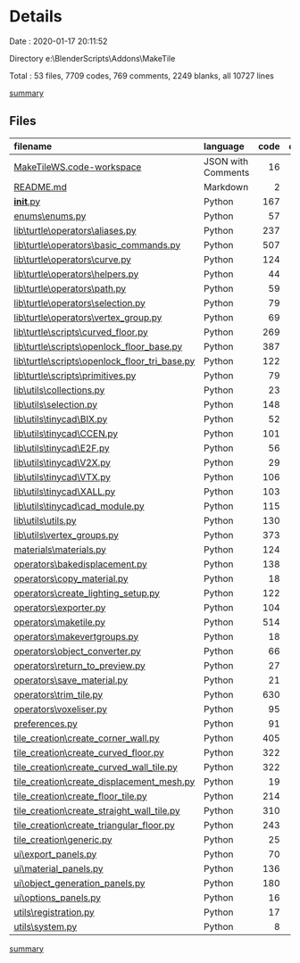 # Details

Date : 2020-01-17 20:11:52

Directory e:\BlenderScripts\Addons\MakeTile

Total : 53 files,  7709 codes, 769 comments, 2249 blanks, all 10727 lines

[summary](results.md)

## Files
| filename | language | code | comment | blank | total |
| :--- | :--- | ---: | ---: | ---: | ---: |
| [MakeTileWS.code-workspace](file:///e%3A/BlenderScripts/Addons/MakeTile/MakeTileWS.code-workspace) | JSON with Comments | 16 | 0 | 1 | 17 |
| [README.md](file:///e%3A/BlenderScripts/Addons/MakeTile/README.md) | Markdown | 2 | 0 | 1 | 3 |
| [__init__.py](file:///e%3A/BlenderScripts/Addons/MakeTile/__init__.py) | Python | 167 | 13 | 15 | 195 |
| [enums\enums.py](file:///e%3A/BlenderScripts/Addons/MakeTile/enums/enums.py) | Python | 57 | 1 | 12 | 70 |
| [lib\turtle\operators\aliases.py](file:///e%3A/BlenderScripts/Addons/MakeTile/lib/turtle/operators/aliases.py) | Python | 237 | 0 | 114 | 351 |
| [lib\turtle\operators\basic_commands.py](file:///e%3A/BlenderScripts/Addons/MakeTile/lib/turtle/operators/basic_commands.py) | Python | 507 | 29 | 168 | 704 |
| [lib\turtle\operators\curve.py](file:///e%3A/BlenderScripts/Addons/MakeTile/lib/turtle/operators/curve.py) | Python | 124 | 20 | 39 | 183 |
| [lib\turtle\operators\helpers.py](file:///e%3A/BlenderScripts/Addons/MakeTile/lib/turtle/operators/helpers.py) | Python | 44 | 0 | 19 | 63 |
| [lib\turtle\operators\path.py](file:///e%3A/BlenderScripts/Addons/MakeTile/lib/turtle/operators/path.py) | Python | 59 | 0 | 35 | 94 |
| [lib\turtle\operators\selection.py](file:///e%3A/BlenderScripts/Addons/MakeTile/lib/turtle/operators/selection.py) | Python | 79 | 0 | 30 | 109 |
| [lib\turtle\operators\vertex_group.py](file:///e%3A/BlenderScripts/Addons/MakeTile/lib/turtle/operators/vertex_group.py) | Python | 69 | 0 | 35 | 104 |
| [lib\turtle\scripts\curved_floor.py](file:///e%3A/BlenderScripts/Addons/MakeTile/lib/turtle/scripts/curved_floor.py) | Python | 269 | 27 | 62 | 358 |
| [lib\turtle\scripts\openlock_floor_base.py](file:///e%3A/BlenderScripts/Addons/MakeTile/lib/turtle/scripts/openlock_floor_base.py) | Python | 387 | 25 | 56 | 468 |
| [lib\turtle\scripts\openlock_floor_tri_base.py](file:///e%3A/BlenderScripts/Addons/MakeTile/lib/turtle/scripts/openlock_floor_tri_base.py) | Python | 122 | 13 | 40 | 175 |
| [lib\turtle\scripts\primitives.py](file:///e%3A/BlenderScripts/Addons/MakeTile/lib/turtle/scripts/primitives.py) | Python | 79 | 2 | 14 | 95 |
| [lib\utils\collections.py](file:///e%3A/BlenderScripts/Addons/MakeTile/lib/utils/collections.py) | Python | 23 | 10 | 9 | 42 |
| [lib\utils\selection.py](file:///e%3A/BlenderScripts/Addons/MakeTile/lib/utils/selection.py) | Python | 148 | 55 | 54 | 257 |
| [lib\utils\tinycad\BIX.py](file:///e%3A/BlenderScripts/Addons/MakeTile/lib/utils/tinycad/BIX.py) | Python | 52 | 22 | 21 | 95 |
| [lib\utils\tinycad\CCEN.py](file:///e%3A/BlenderScripts/Addons/MakeTile/lib/utils/tinycad/CCEN.py) | Python | 101 | 23 | 36 | 160 |
| [lib\utils\tinycad\E2F.py](file:///e%3A/BlenderScripts/Addons/MakeTile/lib/utils/tinycad/E2F.py) | Python | 56 | 22 | 25 | 103 |
| [lib\utils\tinycad\V2X.py](file:///e%3A/BlenderScripts/Addons/MakeTile/lib/utils/tinycad/V2X.py) | Python | 29 | 18 | 16 | 63 |
| [lib\utils\tinycad\VTX.py](file:///e%3A/BlenderScripts/Addons/MakeTile/lib/utils/tinycad/VTX.py) | Python | 106 | 27 | 43 | 176 |
| [lib\utils\tinycad\XALL.py](file:///e%3A/BlenderScripts/Addons/MakeTile/lib/utils/tinycad/XALL.py) | Python | 103 | 27 | 47 | 177 |
| [lib\utils\tinycad\cad_module.py](file:///e%3A/BlenderScripts/Addons/MakeTile/lib/utils/tinycad/cad_module.py) | Python | 115 | 18 | 40 | 173 |
| [lib\utils\utils.py](file:///e%3A/BlenderScripts/Addons/MakeTile/lib/utils/utils.py) | Python | 130 | 12 | 39 | 181 |
| [lib\utils\vertex_groups.py](file:///e%3A/BlenderScripts/Addons/MakeTile/lib/utils/vertex_groups.py) | Python | 373 | 28 | 67 | 468 |
| [materials\materials.py](file:///e%3A/BlenderScripts/Addons/MakeTile/materials/materials.py) | Python | 124 | 6 | 40 | 170 |
| [operators\bakedisplacement.py](file:///e%3A/BlenderScripts/Addons/MakeTile/operators/bakedisplacement.py) | Python | 138 | 22 | 40 | 200 |
| [operators\copy_material.py](file:///e%3A/BlenderScripts/Addons/MakeTile/operators/copy_material.py) | Python | 18 | 1 | 6 | 25 |
| [operators\create_lighting_setup.py](file:///e%3A/BlenderScripts/Addons/MakeTile/operators/create_lighting_setup.py) | Python | 122 | 8 | 38 | 168 |
| [operators\exporter.py](file:///e%3A/BlenderScripts/Addons/MakeTile/operators/exporter.py) | Python | 104 | 16 | 31 | 151 |
| [operators\maketile.py](file:///e%3A/BlenderScripts/Addons/MakeTile/operators/maketile.py) | Python | 514 | 47 | 120 | 681 |
| [operators\makevertgroups.py](file:///e%3A/BlenderScripts/Addons/MakeTile/operators/makevertgroups.py) | Python | 18 | 0 | 6 | 24 |
| [operators\object_converter.py](file:///e%3A/BlenderScripts/Addons/MakeTile/operators/object_converter.py) | Python | 66 | 9 | 17 | 92 |
| [operators\return_to_preview.py](file:///e%3A/BlenderScripts/Addons/MakeTile/operators/return_to_preview.py) | Python | 27 | 2 | 8 | 37 |
| [operators\save_material.py](file:///e%3A/BlenderScripts/Addons/MakeTile/operators/save_material.py) | Python | 21 | 0 | 6 | 27 |
| [operators\trim_tile.py](file:///e%3A/BlenderScripts/Addons/MakeTile/operators/trim_tile.py) | Python | 630 | 16 | 168 | 814 |
| [operators\voxeliser.py](file:///e%3A/BlenderScripts/Addons/MakeTile/operators/voxeliser.py) | Python | 95 | 14 | 29 | 138 |
| [preferences.py](file:///e%3A/BlenderScripts/Addons/MakeTile/preferences.py) | Python | 91 | 5 | 24 | 120 |
| [tile_creation\create_corner_wall.py](file:///e%3A/BlenderScripts/Addons/MakeTile/tile_creation/create_corner_wall.py) | Python | 405 | 42 | 114 | 561 |
| [tile_creation\create_curved_floor.py](file:///e%3A/BlenderScripts/Addons/MakeTile/tile_creation/create_curved_floor.py) | Python | 322 | 6 | 86 | 414 |
| [tile_creation\create_curved_wall_tile.py](file:///e%3A/BlenderScripts/Addons/MakeTile/tile_creation/create_curved_wall_tile.py) | Python | 322 | 37 | 105 | 464 |
| [tile_creation\create_displacement_mesh.py](file:///e%3A/BlenderScripts/Addons/MakeTile/tile_creation/create_displacement_mesh.py) | Python | 19 | 7 | 12 | 38 |
| [tile_creation\create_floor_tile.py](file:///e%3A/BlenderScripts/Addons/MakeTile/tile_creation/create_floor_tile.py) | Python | 214 | 22 | 60 | 296 |
| [tile_creation\create_straight_wall_tile.py](file:///e%3A/BlenderScripts/Addons/MakeTile/tile_creation/create_straight_wall_tile.py) | Python | 310 | 81 | 104 | 495 |
| [tile_creation\create_triangular_floor.py](file:///e%3A/BlenderScripts/Addons/MakeTile/tile_creation/create_triangular_floor.py) | Python | 243 | 18 | 59 | 320 |
| [tile_creation\generic.py](file:///e%3A/BlenderScripts/Addons/MakeTile/tile_creation/generic.py) | Python | 25 | 4 | 8 | 37 |
| [ui\export_panels.py](file:///e%3A/BlenderScripts/Addons/MakeTile/ui/export_panels.py) | Python | 70 | 1 | 19 | 90 |
| [ui\material_panels.py](file:///e%3A/BlenderScripts/Addons/MakeTile/ui/material_panels.py) | Python | 136 | 5 | 41 | 182 |
| [ui\object_generation_panels.py](file:///e%3A/BlenderScripts/Addons/MakeTile/ui/object_generation_panels.py) | Python | 180 | 0 | 45 | 225 |
| [ui\options_panels.py](file:///e%3A/BlenderScripts/Addons/MakeTile/ui/options_panels.py) | Python | 16 | 0 | 4 | 20 |
| [utils\registration.py](file:///e%3A/BlenderScripts/Addons/MakeTile/utils/registration.py) | Python | 17 | 7 | 15 | 39 |
| [utils\system.py](file:///e%3A/BlenderScripts/Addons/MakeTile/utils/system.py) | Python | 8 | 1 | 6 | 15 |

[summary](results.md)